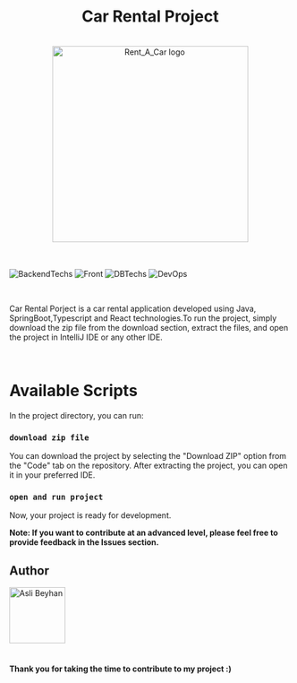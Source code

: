 <div align="center">
<h1>
 Car Rental Project
</h1>
</div>
<br>
<div align="center">
  <img width="350" border-raidus=10px src="https://res.cloudinary.com/duul6gkkn/image/upload/v1713465690/anaPhoto_nmyqaz.jpg" alt="Rent_A_Car logo">
</div>
<br>
<br>

 ![BackendTechs](https://skillicons.dev/icons?i=java,spring,hibernate,maven)  ![Front](https://skillicons.dev/icons?i=javascript,typescript,react,redux,bootstrap,css,html)   ![DBTechs](https://skillicons.dev/icons?i=postgresql)  ![DevOps](https://skillicons.dev/icons?i=git,postman,docker,aws)
 
  <br>
  <p>Car Rental Porject is a car rental application developed using Java, SpringBoot,Typescript and React technologies.To run the project, simply download the zip file from the download section, extract the files, and open the project in IntelliJ IDE or any other IDE.</p>

<br>

# Available Scripts

In the project directory, you can run:

### `download zip file`

You can download the project by selecting the "Download ZIP" option from the "Code" tab on the repository. After extracting the project, you can open it in your preferred IDE.

### `open and run project`
Now, your project is ready for development.

**Note: 
If you want to contribute at an advanced level, please feel free to provide feedback in the Issues section.**

## Author
<a href="https://github.com/aslibeyhan">
    <img src="https://avatars.githubusercontent.com/u/77741685?v=4" alt="Asli Beyhan" width="100" height="100">
</a>
<br>
<br>

#### Thank you for taking the time to contribute to my project :)
